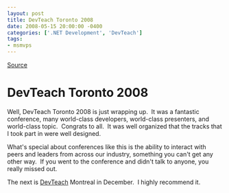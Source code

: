 ```yaml
---
layout: post
title: DevTeach Toronto 2008
date: 2008-05-15 20:00:00 -0400
categories: ['.NET Development', 'DevTeach']
tags:
- msmvps
---
```

[Source](http://blogs.msmvps.com/peterritchie/2008/05/16/devteach-toronto-2008/ "Permalink to DevTeach Toronto 2008")

# DevTeach Toronto 2008

Well, DevTeach Toronto 2008 is just wrapping up.  It was a fantastic conference, many world-class developers, world-class presenters, and world-class topic.  Congrats to all.  It was well organized that the tracks that I took part in were well designed.

What's special about conferences like this is the ability to interact with peers and leaders from across our industry, something you can't get any other way.  If you went to the conference and didn't talk to anyone, you really missed out.

The next is [DevTeach][1] Montreal in December.  I highly recommend it.

[1]: http://www.devteach.com/

